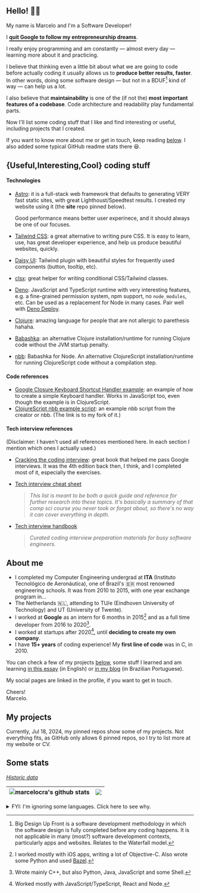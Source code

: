 ## Hello! 👋🏽

My name is Marcelo and I'm a Software Developer!

I <strong><u style="text-underline-offset: 4px; text-decoration-thickness: 2px">quit Google to follow my entrepreneurship dreams</u></strong>.

I really enjoy programming and am constantly — almost every day — learning more about it and practicing.

I believe that thinking even a little bit about what we are going to code before actually coding it usually allows us to **produce better results, faster**. In other words, doing some software design — but not in a BDUF[^bduf] kind of way — can help us a lot.

I also believe that **maintainability** is one of the (if not the) **most important features of a codebase**. Code architecture and readability play fundamental parts.

Now I'll list some coding stuff that I like and find interesting or useful, including projects that I created.

If you want to know more about me or get in touch, keep reading [below](#more). I also added some typical GitHub readme stats there 😆️.

[^bduf]: Big Design Up Front is a software development methodology in which the software design is fully completed before any coding happens. It is not applicable in many (most?) software development contexts, particularly apps and websites. Relates to the Waterfall model.

## {Useful,Interesting,Cool} coding stuff

#### Technologies

- [Astro](https://astro.build): it is a full-stack web framework that defaults to generating VERY fast static sites, with great Lighthoust/Speedtest results. I created my website using it (the **site** repo pinned below).

  Good performance means better user experinece, and it should always be one of our focuses.

- [Tailwind CSS](https://tailwindcss.com/): a great alternative to writing pure CSS. It is easy to learn, use, has great developer experience, and help us produce beautiful websites, quickly.
- [Daisy UI](https://daisyui.com/): Tailwind plugin with beautiful styles for frequently used components (button, tooltip, etc).
- [clsx](https://github.com/lukeed/clsx): great helper for writing conditional CSS/Tailwind classes.
- [Deno](https://deno.land): JavaScript and TypeScript runtime with very interesting features, e.g. a fine-grained permission system, npm support, no `node_modules`, etc. Can be used as a replacement for Node in many cases. Pair well with [Deno Deploy](https://deno.com/deploy).

- [Clojure](https://clojure.org): amazing language for people that are not allergic to parethesis hahaha.
- [Babashka](https://github.com/babashka/babashka): an alternative Clojure installation/runtime for running Clojure code without the JVM startup penalty.
- [nbb](https://github.com/babashka/nbb): Babashka for Node. An alternative ClojureScript installation/runtime for running ClojureScript code without a compilation step.

#### Code references

- [Google Closure Keyboard Shortcut Handler example](https://gist.github.com/marcelocra/930fc699e3b6367df1aad81811668e3c): an example of how to create a simple Keyboard handler. Works in JavaScript too, even though the example is in ClojureScript.
- [ClojureScript nbb example script](https://gist.github.com/marcelocra/0f41381c0c1e251efe700a1c3bb0e3fa): an example nbb script from the creator or nbb. (The link is to my fork of it.)

#### Tech interview references

(Disclaimer: I haven't used all references mentioned here. In each section I mention which ones I actually used.)

- [Cracking the coding interview](https://www.amazon.com.br/Cracking-Coding-Interview-Programming-Questions/dp/0984782850): great book that helped me pass Google interviews. It was the 4th edition back then, I think, and I completed most of it, especially the exercises.

- [Tech interview cheat sheet](https://github.com/tsiege/Tech-Interview-Cheat-Sheet)

  > _This list is meant to be both a quick guide and reference for further research into these topics. It's basically a summary of that comp sci course you never took or forgot about, so there's no way it can cover everything in depth._

- [Tech interview handbook](https://github.com/yangshun/tech-interview-handbook)
  > _Curated coding interview preparation materials for busy software engineers._

## About me <a name="more"></a>

- I completed my Computer Engineering undergrad at **ITA** (Instituto Tecnológico de Aeronáutica), one of Brazil's 🇧🇷 most renowned engineering schools. It was from 2010 to 2015, with one year exchange program in...
- The Netherlands 🇳🇱, attending to TU/e (Eindhoven University of Technology) and UT (University of Twente).
- I worked at **Google** as an intern for 6 months in 2015[^internship2015] and as a full time developer from 2016 to 2020[^fte].
- I worked at startups after 2020[^startups], until **deciding to create my own company**.
- I have **15<!-- (curr_year - 2010 + 1) -->+ years** of coding experience! My **first line of code** was in C, in 2010.

[^internship2015]: I worked mostly with iOS apps, writing a lot of Objective-C. Also wrote some Python and used [Bazel](https://bazel.build).
[^fte]: Wrote mainly C++, but also Python, Java, JavaScript and some Shell.
[^startups]: Worked mostly with JavaScript/TypeScript, React and Node.

You can check a few of my projects [below](#projects), some stuff I learned and am learning <a href="https://github.com/marcelocra/marcelocra/blob/master/details.md#table-of-contents-" target="_blank">in this essay</a> (in English) or [in my blog](https://marcelocra.dev/blog) (in Brazilian Portuguese).

My social pages are linked in the profile, if you want to get in touch.

Cheers!\
Marcelo.

## My projects <a name="projects"></a>

Currently, Jul 18, 2024, my pinned repos show some of my projects. Not everything fits, as GitHub only allows 6 pinned repos, so I try to list more at my website or CV.

## Some stats <a name="stats"></a>

_<a href="https://github.com/marcelocra/marcelocra/blob/master/details.md#github-stats-history-" target="_blank">Historic data</a>_

<!-- ----- 80 columns reference ----------------------------------------------------- -->

<!-- ![Most used languages](https://github-readme-stats.vercel.app/api/top-langs/?username=marcelocra&text_color=000&title_color=000&bg_color=45,e96443,904e95&hide_border=true&layout=compact&hide=Python,Java,html,CSS,C,Shell,PowerShell,Vim%20Script,Dockerfile&langs_count=10) -->

<!-- ![Most used languages](https://github-readme-stats.vercel.app/api/top-langs/?username=marcelocra&theme=dark&hide_border=true&layout=compact&hide=Python,Java,html,CSS,C,Shell,PowerShell,Vim%20Script,Dockerfile&langs_count=10) -->

| <img align="center" src="https://github-readme-stats.vercel.app/api?username=marcelocra&show_icons=true&include_all_commits=true&theme=buefy&hide_border=true" alt="marcelocra's github stats" /> | <img align="center" src="https://github-readme-stats.vercel.app/api/top-langs/?username=marcelocra&layout=compact&theme=buefy&hide_border=true&hide=Python,Java,html,CSS,C,Shell,PowerShell,Vim%20Script,Dockerfile,SCSS&langs_count=20" /> |
| ------------------------------------------------------------------------------------------------------------------------------------------------------------------------------------------------- | ------------------------------------------------------------------------------------------------------------------------------------------------------------------------------------------------------------------------------------------- |

<details>
<summary>FYI: I'm ignoring some languages. Click here to see why.</summary>
<br />

1. They are not languages (e.g. HTML, CSS, Dockerfile).
1. I haven't used them meaningfully in a long time (e.g. Python, Java, C, C++).
1. I use them mostly as "glue" and not to write actual programs (e.g. Shell, PowerShell, Vimscript).

</details>
